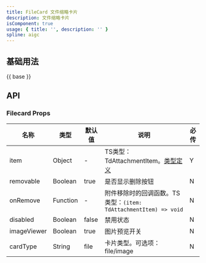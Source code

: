 ```yaml
---
title: FileCard 文件缩略卡片
description: 文件缩略卡片
isComponent: true
usage: { title: '', description: '' }
spline: aigc
---
```


## 基础用法

{{ base }}


## API
### Filecard Props

名称 | 类型 | 默认值 | 说明 | 必传
-- | -- | -- | -- | --
item |  Object | - | TS类型：TdAttachmentItem。[类型定义](./chat-attachments?tab=api#tdattachmentitem-类型说明) | Y
removable | Boolean | true | 是否显示删除按钮 | N
onRemove | Function | - | 附件移除时的回调函数。TS类型：`(item:  TdAttachmentItem) => void` | N
disabled | Boolean | false | 禁用状态 | N
imageViewer | Boolean | true | 图片预览开关 | N
cardType | String  | file | 卡片类型。可选项：file/image | N

